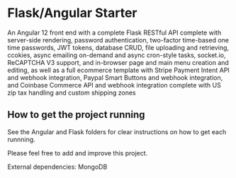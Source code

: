 # Flask/Angular Starter

An Angular 12 front end with a complete Flask RESTful API complete with server-side rendering, password authentication, two-factor time-based one time passwords, JWT tokens, database CRUD, file uploading and retrieving, ccokies, async emailing on-demand and async cron-style tasks, socket.io, ReCAPTCHA V3 support, and in-browser page and main menu creation and editing, as well as a full ecommerce template with Stripe Payment Intent API and webhook integration, Paypal Smart Buttons and webhook integration, and Coinbase Commerce API and webhook integration complete with US zip tax handling and custom shipping zones

## How to get the project running

See the Angular and Flask folders for clear instructions on how to get each runnning.

Please feel free to add and improve this project.

External dependencies: MongoDB
